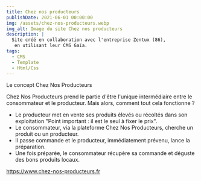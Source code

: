 ```yaml
---
title: Chez nos producteurs
publishDate: 2021-06-01 00:00:00
img: /assets/chez-nos-producteurs.webp
img_alt: Image du site Chez nos producteurs
description: |
  Site créé en collaboration avec l'entreprise Zentux (86),
   en utilisant leur CMS Gaïa.
tags:
  - CMS
  - Template
  - Html/Css
---
```


Le concept Chez Nos Producteurs

Chez Nos Producteurs prend le partie d'être l'unique intermédiaire entre le consommateur et le producteur.
Mais alors, comment tout cela fonctionne ?

- Le producteur met en vente ses produits élevés ou récoltés dans son exploitation
  "Point important : il est le seul à fixer le prix".
- Le consommateur, via la plateforme Chez Nos Producteurs, cherche un produit ou un producteur.
- Il passe commande et le producteur, immédiatement prévenu, lance la préparation.
- Une fois préparée, le consommateur récupère sa commande et déguste des bons produits locaux.

https://www.chez-nos-producteurs.fr